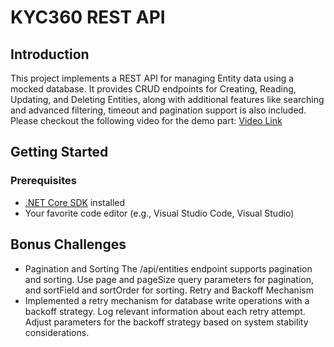 # KYC360 REST API

## Introduction

This project implements a REST API for managing Entity data using a mocked database. It provides CRUD endpoints for Creating, Reading, Updating, and Deleting Entities, along with additional features like searching and advanced filtering, timeout and pagination support is also included.
Please checkout the following video for the demo part:
[Video Link](https://drive.google.com/file/d/17fGSc5nAnG_EllW3NMS1Q2hBt773uS3C/view?usp=sharing)

## Getting Started

### Prerequisites

- [.NET Core SDK](https://dotnet.microsoft.com/download) installed
- Your favorite code editor (e.g., Visual Studio Code, Visual Studio)

## Bonus Challenges
- Pagination and Sorting
The /api/entities endpoint supports pagination and sorting. Use page and pageSize query parameters for pagination, and sortField and sortOrder for sorting.
Retry and Backoff Mechanism
- Implemented a retry mechanism for database write operations with a backoff strategy.
Log relevant information about each retry attempt.
Adjust parameters for the backoff strategy based on system stability considerations.
